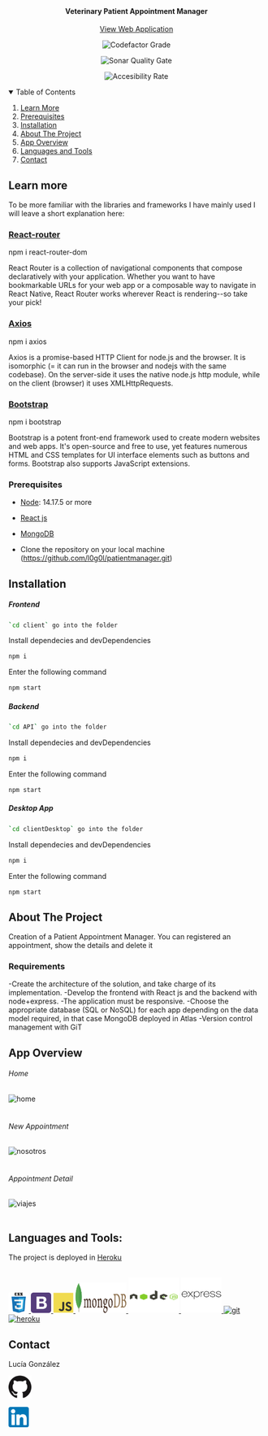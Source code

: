 <!-- PROJECT LOGO -->
<br />
<p align="center">
<h4 align="center">Veterinary Patient Appointment Manager</h4>
  <p align="center">
    <a href="https://veterinarypatientsmanager.herokuapp.com/">View Web Application</a>
  </p>
  <p align="center">
<img src="https://www.codefactor.io/repository/github/l0g0l/patientmanager/badge" alt="Codefactor Grade">
</p>
<p align="center">
<img src="https://sonarcloud.io/api/project_badges/measure?project=l0g0l_patientmanager&metric=alert_status" alt="Sonar Quality Gate"></p>

</p>  
<p align="center">
<img src="public/img/accesibilidad.png" alt="Accesibility Rate" width="500"></p>

</p>

<!-- TABLE OF CONTENTS -->
<details open="open">
  <summary>Table of Contents</summary>
  <ol>
    <li><a href="#learn-more">Learn More</a></li>
    <li><a href="#prerequisites">Prerequisites</a></li>
    <li><a href="#installation">Installation</a></li>
    <li><a href="#about-the-project">About The Project</a></li>
    <li><a href="#app-overview">App Overview</a></li>
    <li><a href="#languages-and-tools">Languages and Tools</a></li>
    <li><a href="#contact">Contact</a></li>
  </ol>
</details>

## Learn more

To be more familiar with the libraries and frameworks I have mainly used I will leave a short explanation here:

### [React-router](https://reactrouter.com/)

npm i react-router-dom

React Router is a collection of navigational components that compose declaratively with your application. Whether you want to have bookmarkable URLs for your web app or a composable way to navigate in React Native, React Router works wherever React is rendering--so take your pick!  

### [Axios](https://axios-http.com/docs/intro)  

npm i axios  

Axios is a promise-based HTTP Client for node.js and the browser. It is isomorphic (= it can run in the browser and nodejs with the same codebase). On the server-side it uses the native node.js http module, while on the client (browser) it uses XMLHttpRequests.  

### [Bootstrap](https://getbootstrap.com/)  

npm i bootstrap  

Bootstrap is a potent front-end framework used to create modern websites and web apps. It's open-source and free to use, yet features numerous HTML and CSS templates for UI interface elements such as buttons and forms. Bootstrap also supports JavaScript extensions.


### Prerequisites

- [Node](https://nodejs.org/en/): 14.17.5 or more 
- [React js](https://es.reactjs.org/)
- [MongoDB](https://www.mongodb.com/es)

- Clone the repository on your local machine (https://github.com/l0g0l/patientmanager.git)

## Installation   

##### Frontend
```sh
`cd client` go into the folder
```

Install dependecies and devDependencies

```sh
npm i
```

Enter the following command

```sh
npm start   

```   
##### Backend 
```sh
`cd API` go into the folder
``` 

Install dependecies and devDependencies

```sh
npm i
```

Enter the following command

```sh
npm start   

```  
##### Desktop App 
```sh
`cd clientDesktop` go into the folder
``` 

Install dependecies and devDependencies

```sh
npm i
```

Enter the following command

```sh
npm start   

```


<!-- ABOUT THE PROJECT -->

## About The Project

Creation of a Patient Appointment Manager. You can registered an appointment, show the details and delete it


### Requirements  
-Create the architecture of the solution, and take charge of its implementation.
-Develop the frontend with React js and the backend with node+express.
-The application must be responsive.
-Choose the appropriate database (SQL or NoSQL) for each app depending on the data model required, in that case MongoDB deployed in Atlas
-Version control management with GiT


<!-- APP OVERVIEW -->

## App Overview  

###### Home 

<img src="public/img/readme/home.png" alt="home" >

<br>
<br>

###### New Appointment 

<img src="public/img/readme/nosotros.png" alt="nosotros" >

<br>
<br>

###### Appointment Detail 

<img src="public/img/readme/viajes.png" alt="viajes" >
<br>
<br>



<!-- ACKNOWLEDGEMENTS -->

## Languages and Tools:


The project is deployed in [Heroku](https://id.heroku.com/)  
<br>

<p align="left">
    <a href="https://www.w3schools.com/css/" target="_blank"> 
        <img src="https://raw.githubusercontent.com/devicons/devicon/master/icons/css3/css3-original-wordmark.svg" alt="css3" width="40" height="40"/>
    </a>
     </a>
       <a href="https://getbootstrap.com/" target="_blank">
        <img src="client/public/img/bootstrap.svg" alt="bootstrap" width="40" height="40"/>
    </a>
    <a href="https://developer.mozilla.org/en-US/docs/Web/JavaScript" target="_blank">
        <img src="https://raw.githubusercontent.com/devicons/devicon/master/icons/javascript/javascript-original.svg" alt="javascript" width="40" height="40"/>
    </a>
       <a href="https://www.mongodb.com/es" target="_blank"> 
        <img src="client/public/img/mongodb.svg" alt="mysql" width="100" height="60"/>
    </a>
    <a href="https://nodejs.org" target="_blank">
        <img src="https://raw.githubusercontent.com/devicons/devicon/master/icons/nodejs/nodejs-original-wordmark.svg" alt="nodejs" width="100" height="70"/> 
    </a>
      <a href="https://expressjs.com" target="_blank"> 
        <img src="https://raw.githubusercontent.com/devicons/devicon/master/icons/express/express-original-wordmark.svg" alt="express" width="80" height="70"/>
    </a>  
    <a href="https://git-scm.com/" target="_blank">
        <img src="https://www.vectorlogo.zone/logos/git-scm/git-scm-icon.svg" alt="git" width="40" height="40"/>
    </a>
       <a href="https://www.heroku.com/home" target="_blank">
        <img src="https://www.nicepng.com/png/full/223-2233246_heroku-logo-salesforce-heroku.png" alt="heroku" width="40" height="40"/>
    </a>
    
</p>

<!-- CONTACT -->

## Contact

Lucía González

[<img src="https://github.com/l0g0l/hackathonmwc/raw/main/src/images/GitHub.png" width=45px heigth=45px>](https://github.com/l0g0l)

[<img src="https://github.com/l0g0l/hackathonmwc/raw/main/src/images/linkedin.png"  width=40px heigth=40px>](https://www.linkedin.com/in/luciagonzalezlara)

